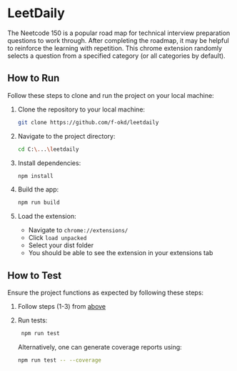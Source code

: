 # LeetDaily

The Neetcode 150 is a popular road map for technical interview preparation questions to work through. After completing the roadmap, it may be helpful to reinforce the learning with repetition. This chrome extension randomly selects a question from a specified category (or all categories by default).

## How to Run

Follow these steps to clone and run the project on your local machine:

1. Clone the repository to your local machine:

   ```bash
   git clone https://github.com/f-okd/leetdaily
   ```

2. Navigate to the project directory:

   ```bash
   cd C:\...\leetdaily
   ```

3. Install dependencies:

   ```bash
   npm install
   ```

4. Build the app:
   ```bash
   npm run build
   ```
5. Load the extension:
   - Navigate to `chrome://extensions/`
   - Click `load unpacked`
   - Select your dist folder
   - You should be able to see the extension in your extensions tab

## How to Test

Ensure the project functions as expected by following these steps:

1. Follow steps (1-3) from [above](#how-to-run)
2. Run tests:
   ```bash
    npm run test
   ```
   Alternatively, one can generate coverage reports using:

   ```bash
   npm run test -- --coverage
   ```

```
